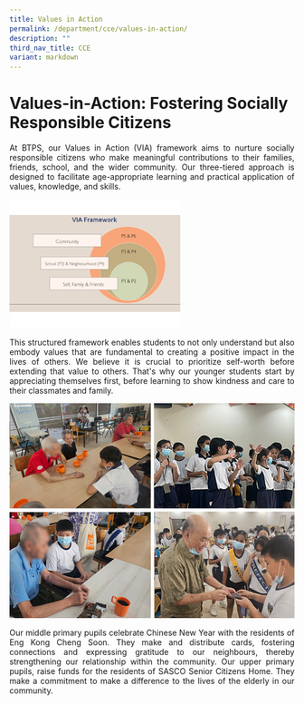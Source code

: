 ```yaml
---
title: Values in Action
permalink: /department/cce/values-in-action/
description: ""
third_nav_title: CCE
variant: markdown
---
```

<h1>Values-in-Action: Fostering Socially Responsible Citizens</h1><p align="justify">At BTPS, our Values in Action (VIA) framework aims to nurture socially responsible citizens who make meaningful contributions to their families, friends, school, and the wider community. Our three-tiered approach is designed to facilitate age-appropriate learning and practical application of values, knowledge, and skills. <br></p><div class="isomer-image-wrapper"><img style="width: 60%;" height="auto" width="100%" src="/images/Students%20Activities%20Photos/viaframework.png"></div>
<p align="justify">
This structured framework enables students to not only understand but also embody values that are fundamental to creating a positive impact in the lives of others. We believe it is crucial to prioritize self-worth before extending that value to others. That's why our younger students start by appreciating themselves first, before learning to show kindness and care to their classmates and family.</p>

![](/images/CCA/5_respect_via.jpg)
<p align="justify">Our middle primary pupils celebrate Chinese New Year with the residents of Eng Kong Cheng Soon. They make and distribute cards, fostering connections and expressing gratitude to our neighbours, thereby strengthening our relationship within the community. Our upper primary pupils, raise funds for the residents of SASCO Senior Citizens Home. They make a commitment to make a difference to the lives of the elderly in our community.</p>